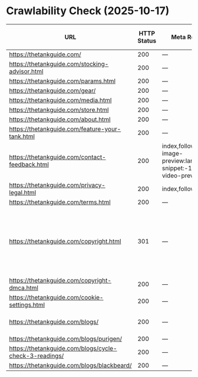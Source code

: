 # Crawlability Check (2025-10-17)

| URL | HTTP Status | Meta Robots | X-Robots-Tag | Canonical | Notes |
| --- | ----------- | ----------- | ------------- | --------- | ----- |
| https://thetankguide.com/ | 200 | — | — | https://thetankguide.com/ | — |
| https://thetankguide.com/stocking-advisor.html | 200 | — | — | https://thetankguide.com/stocking-advisor.html | — |
| https://thetankguide.com/params.html | 200 | — | — | https://thetankguide.com/params.html | — |
| https://thetankguide.com/gear/ | 200 | — | — | https://thetankguide.com/gear/ | — |
| https://thetankguide.com/media.html | 200 | — | — | https://thetankguide.com/media.html | — |
| https://thetankguide.com/store.html | 200 | — | — | https://thetankguide.com/store.html | — |
| https://thetankguide.com/about.html | 200 | — | — | https://thetankguide.com/about.html | — |
| https://thetankguide.com/feature-your-tank.html | 200 | — | — | https://thetankguide.com/feature-your-tank.html | — |
| https://thetankguide.com/contact-feedback.html | 200 | index,follow,max-image-preview:large,max-snippet:-1,max-video-preview:-1 | — | https://thetankguide.com/contact-feedback.html | — |
| https://thetankguide.com/privacy-legal.html | 200 | index,follow | — | https://thetankguide.com/privacy-legal.html | — |
| https://thetankguide.com/terms.html | 200 | — | — | https://thetankguide.com/terms.html | — |
| https://thetankguide.com/copyright.html | 301 | — | — | https://thetankguide.com/copyright-dmca.html | 301 redirect to /copyright-dmca.html; Canonical served from /copyright-dmca.html |
| https://thetankguide.com/copyright-dmca.html | 200 | — | — | https://thetankguide.com/copyright-dmca.html | — |
| https://thetankguide.com/cookie-settings.html | 200 | — | — | https://thetankguide.com/cookie-settings.html | — |
| https://thetankguide.com/blogs/ | 200 | — | — | — | Missing canonical link |
| https://thetankguide.com/blogs/purigen/ | 200 | — | — | https://thetankguide.com/blogs/purigen/ | — |
| https://thetankguide.com/blogs/cycle-check-3-readings/ | 200 | — | — | https://thetankguide.com/blogs/cycle-check-3-readings/ | — |
| https://thetankguide.com/blogs/blackbeard/ | 200 | — | — | https://thetankguide.com/blogs/blackbeard/ | — |

